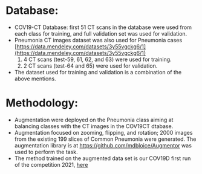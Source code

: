 # Database:
* COV19-CT Database: first 51 CT scans in the database were used from each class for training, and full validation set was used for validation.
* Pneumonia CT images dataset was also used for Pneumonia cases [https://data.mendeley.com/datasets/3y55vgckg6/1](https://data.mendeley.com/datasets/3y55vgckg6/1)
  1) 4 CT scans (test-59, 61, 62, and 63) were used for training.
  2) 2 CT scans (test-64 and 65) were used for validation. 
* The dataset used for training and validation is a combination of the above mentions.


# Methodology:
*	Augmentation were deployed on the Pneumonia class aiming at balancing classes with the CT images in the COV19CT dtabase. 
* Augmentation focused on zooming, flipping, and rotation; 2000 images from the existing 199 slices of Common Pneumonia were generated. The augmentation library is at https://github.com/mdbloice/Augmentor was used to perform the task.
* The method trained on the augmented data set is our COV19D first run of the competition 2021, [here](https://github.com/IDU-CVLab/COV19D)
